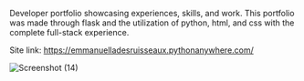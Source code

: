 Developer portfolio showcasing experiences, skills, and work. This portfolio was made through flask and the utilization of python,
html, and css with the complete full-stack experience.

Site link: https://emmanuelladesruisseaux.pythonanywhere.com/


![Screenshot (14)](https://user-images.githubusercontent.com/85198940/216839385-f33b9b8f-03a7-4f75-9c24-f075d89f82e0.png)

